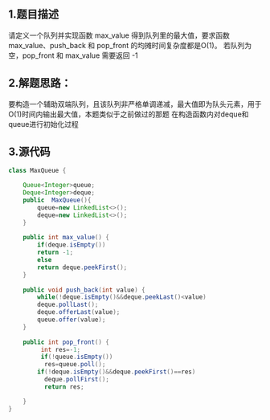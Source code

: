## 1.题目描述
请定义一个队列并实现函数 max_value 得到队列里的最大值，要求函数max_value、push_back 和 pop_front 的均摊时间复杂度都是O(1)。
若队列为空，pop_front 和 max_value 需要返回 -1

## 2.解题思路：
要构造一个辅助双端队列，且该队列非严格单调递减，最大值即为队头元素，用于O(1)时间内输出最大值，本题类似于之前做过的那题
在构造函数内对deque和queue进行初始化过程

## 3.源代码
```java
class MaxQueue {

    Queue<Integer>queue;
    Deque<Integer>deque;
    public  MaxQueue(){
        queue=new LinkedList<>();
        deque=new LinkedList<>();
    }
    
    public int max_value() {
        if(deque.isEmpty())
        return -1;
        else
        return deque.peekFirst();
    }
    
    public void push_back(int value) {
        while(!deque.isEmpty()&&deque.peekLast()<value)
        deque.pollLast();
        deque.offerLast(value);
        queue.offer(value);
    }
    
    public int pop_front() {
         int res=-1;
         if(!queue.isEmpty())
          res=queue.poll();
        if(!deque.isEmpty()&&deque.peekFirst()==res)
          deque.pollFirst();
          return res;

    }
}
```
